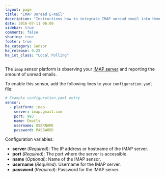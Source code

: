 ```yaml
---
layout: page
title: "IMAP Unread E-mail"
description: "Instructions how to integrate IMAP unread email into Home Assistant."
date: 2016-07-11 06:00
sidebar: true
comments: false
sharing: true
footer: true
ha_category: Sensor
ha_release: 0.25
ha_iot_class: "Local Polling"
---
```



The `imap` sensor platform is observing your [IMAP server](https://en.wikipedia.org/wiki/Internet_Message_Access_Protocol) and reporting the amount of unread emails.

To enable this sensor, add the following lines to your `configuration.yaml` file:

```yaml
# Example configuration.yaml entry
sensor:
  - platform: imap
    server: imap.gmail.com
    port: 993
    name: Emails
    username: USERNAME
    password: PASSWORD
```

Configuration variables:

- **server** (*Required*): The IP address or hostname of the IMAP server.
- **port** (*Required*): The port where the server is accessible.
- **name** (*Optional*): Name of the IMAP sensor.
- **username** (*Required*): Username for the IMAP server.
- **password** (*Required*): Password for the IMAP server.

